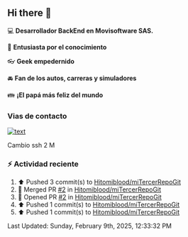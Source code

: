 ## Hi there 👋

:computer: **Desarrollador BackEnd en Movisoftware SAS.**

:pencil: **Entusiasta por el conocimiento**

:eyeglasses: **Geek empedernido**

:oncoming_automobile: **Fan de los autos, carreras y simuladores**

:family: **¡El papá más feliz del mundo**

### Vias de contacto

[![text](https://img.shields.io/badge/LinkedIn-0077B5?style=for-the-badge&logo=linkedin&logoColor=white)](https://www.linkedin.com/in/miguel-santiago-g%C3%B3mez-su%C3%A1rez-83275420b/)

Cambio ssh 2 M

### :zap: Actividad reciente
<!--RECENT_ACTIVITY:start-->
1. ⬆️ Pushed 3 commit(s) to [Hitomiblood/miTercerRepoGit](https://github.com/Hitomiblood/miTercerRepoGit)<br>
2. 🎉 Merged PR [#2](https://github.com/Hitomiblood/miTercerRepoGit/pull/2) in [Hitomiblood/miTercerRepoGit](https://github.com/Hitomiblood/miTercerRepoGit)<br>
3. 💪 Opened PR [#2](https://github.com/Hitomiblood/miTercerRepoGit/pull/2) in [Hitomiblood/miTercerRepoGit](https://github.com/Hitomiblood/miTercerRepoGit)<br>
4. ⬆️ Pushed 1 commit(s) to [Hitomiblood/miTercerRepoGit](https://github.com/Hitomiblood/miTercerRepoGit)<br>
5. ⬆️ Pushed 1 commit(s) to [Hitomiblood/miTercerRepoGit](https://github.com/Hitomiblood/miTercerRepoGit)<br>
<!--RECENT_ACTIVITY:end-->
<!--RECENT_ACTIVITY:last_update-->
Last Updated: Sunday, February 9th, 2025, 12:33:32 PM
<!--RECENT_ACTIVITY:last_update_end-->
